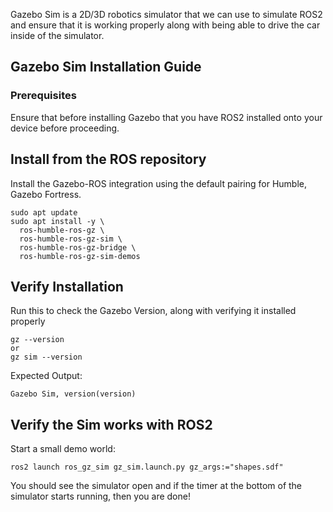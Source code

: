 Gazebo Sim is a 2D/3D robotics simulator that we can use to simulate ROS2 and ensure that it is working properly along with being able to drive the car inside of the simulator.
## Gazebo Sim Installation Guide

### Prerequisites
Ensure that before installing Gazebo that you have ROS2 installed onto your device before proceeding.

## Install from the ROS repository

Install the Gazebo-ROS integration using the default pairing for Humble, Gazebo Fortress.

```
sudo apt update
sudo apt install -y \
  ros-humble-ros-gz \
  ros-humble-ros-gz-sim \
  ros-humble-ros-gz-bridge \
  ros-humble-ros-gz-sim-demos
```

## Verify Installation

Run this to check the Gazebo Version, along with verifying it installed properly

```
gz --version
or
gz sim --version
```

Expected Output:
```
Gazebo Sim, version(version)
```

## Verify the Sim works with ROS2

Start a small demo world:

```
ros2 launch ros_gz_sim gz_sim.launch.py gz_args:="shapes.sdf"
```

You should see the simulator open and if the timer at the bottom of the simulator starts running, then you are done!